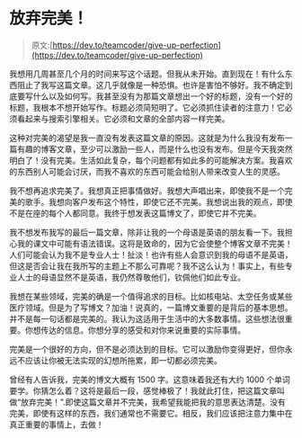 # 放弃完美！

> 原文:[https://dev.to/teamcoder/give-up-perfection](https://dev.to/teamcoder/give-up-perfection)

我想用几周甚至几个月的时间来写这个话题。但我从未开始。直到现在！有什么东西阻止了我写这篇文章。这几乎就像是一种恐惧。也许是害怕不够好。我不确定到底要写什么以及如何写。我甚至没有为那篇文章想出一个好的标题，没有一个好的标题，我根本不想开始写作。标题必须简短明了。它必须抓住读者的注意力！它必须看起来与搜索引擎相关。它必须和文章的全部内容一样完美。

这种对完美的渴望是我一直没有发表这篇文章的原因。这就是为什么我没有发布一篇有趣的博客文章，至少可以激励一些人，而是什么也没有发布。但是今天我突然明白了！没有完美。生活如此复杂，每个问题都有如此多的可能解决方案。我喜欢的东西别人可能会讨厌，而我不喜欢的东西可能会给别人带来改变人生的灵感。

我不想再追求完美了。我想真正把事情做好。我想大声唱出来，即使我不是一个完美的歌手。我想向客户发布这个特性，即使它还不完美。我想说出我的观点，即使不是在座的每个人都同意。我终于想发表这篇博文了，即使它并不完美。

我不想发布我写的最后一篇文章，除非让我的一个母语是英语的朋友看一下。我担心我的课文中可能有语法错误。这将是致命的，因为它会使整个博客文章不完美！人们可能会认为我不是专业人士！扯淡！也许有些人会意识到我的母语不是英语，但这是否会让我在我所写的主题上不那么可靠呢？我不这么认为！事实上，有些专业人士的母语显然不是英语，我仍然尊敬他们，钦佩他们如此专业。

我想在某些领域，完美的确是一个值得追求的目标。比如核电站、太空任务或某些医疗领域。但是为了写博文？加油！说真的，一篇博文重要的是背后的基本思想。并不是每一句话都是完美的。我认为这适用于生活中的大多数事情。这些想法很重要。你想传达的信息。你想分享的感受和对你来说重要的实际事情。

完美是一个很好的方向，但不是必须达到的目标。它可以激励你变得更好，但你永远不应该让你被无法实现的幻想所拖累，即一切都必须完美。

曾经有人告诉我，完美的博文大概有 1500 字。这意味着我还有大约 1000 个单词要学。你猜怎么着？这将是最后一段，感觉棒极了！我就此打住，把这篇文章叫做“放弃完美！".即使这篇文章并不完美，我希望我能把我的意思表达清楚。没有完美，即使有这样的东西，我们通常也不需要它。相反，我们应该把注意力集中在真正重要的事情上，去做！
